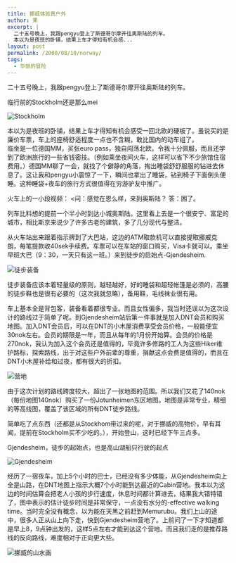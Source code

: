 ```yaml
---
title: 挪威体验真户外
author: 果
excerpt: |
  二十五号晚上，我跟pengyu登上了斯德哥尔摩开往奥斯陆的列车。
  本以为是夜班的卧铺，结果上车才得知有机会感...
layout: post
permalink: /2008/08/10/norway/
tags:
  - 华丽的冒险
---
```

二十五号晚上，我跟pengyu登上了斯德哥尔摩开往奥斯陆的列车。

临行前的Stockholm还是那么mei

![Stockholm](http://farm4.static.flickr.com/3081/2749342618_9fa621dbfb.jpg) 

本以为是夜班的卧铺，结果上车才得知有机会感受一回北欧的硬板了。虽说买的是廉价车票，车上的座椅舒适程度一点也不含糊，敢比国内的动车组了。<br /> 临坐是一位德国MM，买张euro pass，独自闯荡北欧。令我十分佩服，而且还学到了欧洲旅行的一些省钱密技。（例如乘坐夜间火车，这样可以省下不少旅馆住宿费用。）德国MM聊了一会，就找了个僻静的角落，掏出睡袋舒舒服服的钻进去休息了。这让我和pengyu小震惊了一下，瞬间也拿出了睡袋，钻到椅子下面倒头便睡。这种睡袋+夜车的旅行方式很值得在穷游驴友中推广。

火车上的一小段视频：
<问：感觉在恩么样，来到奥斯陆？ 答：困了。

列车比料想的提前一个半小时到达小城奥斯陆。这里看上去是一个很安宁、富足的城市，相比斯京来说少了许多古老的建筑，多了几分现代与整洁。

从火车站出来跟着指示牌到了大巴站，这边的ATM取款机可以直接提取挪威克朗，每笔提款收40sek手续费。车票可以在车站的窗口购买，Visa卡就可以。乘坐早班大巴（9：30，一天只有这一班。）来到徒步的启始点-Gjendesheim.

![徒步装备](http://farm4.static.flickr.com/3011/2749349806_e11da001e0.jpg)

徒步装备应该本着轻量级的原则，越轻越好，好的睡袋和超轻帐篷是必须的，高腰的徒步鞋也是很有必要的（这次我就忽略），备用鞋，毛线袜业很有用。

车上基本全是背包客，装备看着都很专业。而且女性偏多，我当时还误以为这次设计的路线过于简单了呢。到Gjendesheim站后第一件事就是加入DNT会员和购买地图。加入DNT会员后，可以在DNT的小木屋消费享受会员价格，一般能便宜30nok左右。会员的期限是一年，而且从每年的1月份开始算。会员的价格是270nok，我认为加入这个会员还是值得的，毕竟许多修路的工人为这些Hiker维护路标，探索路线，出于对这些户外前辈的尊重，捐献这点会费是值得的，而且在DNT小木屋补给和过夜，都有很大的折扣。

![营地](http://farm4.static.flickr.com/3053/2768172769_f62eca4a05.jpg)

由于这次计划的路线跨度较大，超出了一张地图的范围。所以我们又花了140nok（每份地图140nok）购买了一份Jotunheimen东区地图。地图是非常专业，精细的等高线图，覆盖了该区域的所有DNT徒步路线。

简单吃了点东西（还都是从Stockhom带过来的呢，对于挪威的高物价，早有耳闻，提前在Stockholm买不少吃的。），开始登山，这时已经下午三点多。

Gjendesheim，徒步的起始点，也是高山湖船只行驶的起点

![Gjendesheim](http://farm4.static.flickr.com/3027/2748525599_486c6f6999.jpg) 

经历了一宿夜车，加上5个小时的巴士，已经没有多少体能，从Gjendesheim向上全是山路，在DNT地图上指示大概7个小时能到达最近的Cabin营地。我本以为这边的时间估算会把老人小孩的步行速度，休息时间都计算进去，结果我大错特错了，图中表示的估计徒步时间是非常保守，一点没有水分的-effective walking time。当时完全没有概念，以为能在天黑之前赶到Memurubu。我们上山的途中，很多人正从山上向下走，快到Gjendesheim营地了。上前问了一下才知道都是早上8，9点钟出发的，这样5点左右才能到达这个营地。而且我们走的是推荐路线的反向路线，难度相对于正向更大些。

![挪威的山水画](http://farm4.static.flickr.com/3141/2748571671_0a334f9c9a.jpg)

<!-- [挪威之行第二部分] -->